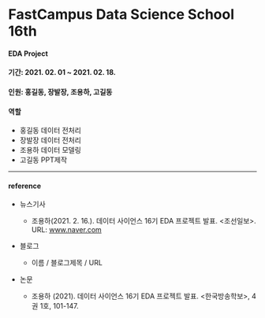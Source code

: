 # FastCampus Data Science School 16th 
#### EDA Project 
#### 기간: 2021. 02. 01 ~ 2021. 02. 18. 
#### 인원: 홍길동, 장발장, 조용하, 고길동 
#### 역할
  - 홍길동 데이터 전처리
  - 장발장 데이터 전처리
  - 조용하 데이터 모델링
  - 고길동 PPT제작

--------------

#### reference 
- 뉴스기사
  - 조용하(2021. 2. 16.). 데이터 사이언스 16기 EDA 프로젝트 발표. <조선일보>. URL: www.naver.com

- 블로그
  - 이름 / 블로그제목 / URL

- 논문
  - 조용하 (2021). 데이터 사이언스 16기 EDA 프로젝트 발표. <한국방송학보>, 4권 1호, 101-147. 
